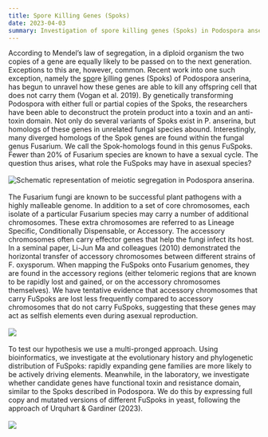 ```yaml
---
title: Spore Killing Genes (Spoks)
date: 2023-04-03
summary: Investigation of spore killing genes (Spoks) in Podospora anserina and their homologs (FuSpoks) in Fusarium species, exploring their role in genome maintenance.
---
```


<div class="responsive-text">
According to Mendel’s law of segregation, in a diploid organism the two copies of a gene are equally likely to be passed on to the next generation. Exceptions to this are, however, common. Recent work into one such exception, namely the <u>spo</u>re <u>k</u>illing genes (Spoks) of <it>Podospora anserina</it>, has begun to unravel how these genes are able to kill any offspring cell that does not carry them (Vogan et al. 2019). By genetically transforming Podospora with either full or partial copies of the Spoks, the researchers have been able to deconstruct the protein product into a toxin and an anti-toxin domain. Not only do several variants of Spoks exist in <it>P. anserina</it>, but homologs of these genes in unrelated fungal species abound. Interestingly, many diverged homologs of the Spok genes are found within the fungal genus <it>Fusarium</it>. We call the Spok-homologs found in this genus FuSpoks. Fewer than 20% of <it>Fusarium</it> species are known to have a sexual cycle. The question thus arises, what role the FuSpoks may have in asexual species?
</div>
<br/>
<div class="responsive-img">
<img src="/podo-meiosis.jpg" alt="Schematic representation of meiotic segregation in Podospora anserina."  />
</div>
<br/>
<div class="responsive-text">
The <it>Fusarium</it> fungi are known to be successful plant pathogens with a highly malleable genome. In addition to a set of core chromosomes, each isolate of a particular <it>Fusarium</it> species may carry a number of additional chromosomes. These extra chromosomes are referred to as Lineage Specific, Conditionally Dispensable, or Accessory. The accessory chromosomes often carry effector genes that help the fungi infect its host. In a seminal paper, Li-Jun Ma and colleagues (2010) demonstrated the horizontal transfer of accessory chromosomes between different strains of <it>F. oxysporum</it>. When mapping the FuSpoks onto <it>Fusarium</it> genomes, they are found in the accessory regions (either telomeric regions that are known to be rapidly lost and gained, or on the accessory chromosomes themselves). We have tentative evidence that accessory chromosomes that carry FuSpoks are lost less frequently compared to accessory chromosomes that do not carry FuSpoks, suggesting that these genes may act as selfish elements even during asexual reproduction.
</div>
<br/>
<div class="responsive-img">
<img src="/combined_spoks.png" style="background-color:white;"  />
</div>
<br/>
<div class="responsive-text">
To test our hypothesis we use a multi-pronged approach. Using bioinformatics, we investigate at the evolutionary history and phylogenetic distribution of FuSpoks: rapidly expanding gene families are more likely to be actively driving elements. Meanwhile, in the laboratory, we investigate whether candidate genes have functional toxin and resistance domain, similar to the Spoks described in Podospora. We do this by expressing full copy and mutated versions of different FuSpoks in yeast, following the approach of Urquhart & Gardiner (2023).
</div>
<br/>
<div class="responsive-img">
<img src="/mbio.03173-22-f001.gif"  />
</div>
